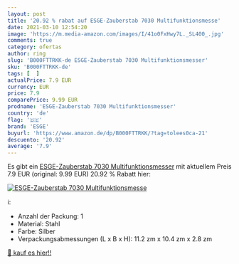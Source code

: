 ```yaml
---
layout: post
title: '20.92 % rabat auf ESGE-Zauberstab 7030 Multifunktionsmesse'
date: 2021-03-10 12:54:20
image: 'https://m.media-amazon.com/images/I/41o0FxHwy7L._SL400_.jpg'
comments: true
category: ofertas
author: ring
slug: 'B000FTTRKK-de ESGE-Zauberstab 7030 Multifunktionsmesser'
sku: 'B000FTTRKK-de'
tags: [  ]
actualPrice: 7.9 EUR
currency: EUR
price: 7.9
comparePrice: 9.99 EUR
prodname: 'ESGE-Zauberstab 7030 Multifunktionsmesser'
country: 'de'
flag: '🇩🇪'
brand: 'ESGE'
buyurl: 'https://www.amazon.de/dp/B000FTTRKK/?tag=tolees0ca-21'
descuento: '20.92'
average: '7.9'
---
```


Es gibt ein [ESGE-Zauberstab 7030 Multifunktionsmesser](https://www.amazon.de/dp/B000FTTRKK/?tag=tolees0ca-21) mit aktuellem Preis 7.9 EUR (original: 9.99 EUR) 20.92 % Rabatt hier:

[![ESGE-Zauberstab 7030 Multifunktionsmesse](https://m.media-amazon.com/images/I/41o0FxHwy7L._SL400_.jpg)](https://www.amazon.de/dp/B000FTTRKK/?tag=tolees0ca-21)

ℹ️:

- Anzahl der Packung: 1
- Material: Stahl
- Farbe: Silber
- Verpackungsabmessungen (L x B x H): 11.2 zm x 10.4 zm x 2.8 zm

[🛒 kauf es hier!!](https://www.amazon.de/dp/B000FTTRKK/?tag=tolees0ca-21)
